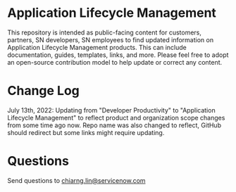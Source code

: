 # Application Lifecycle Management
This repository is intended as public-facing content for customers, partners, SN developers, SN employees to find updated information on Application Lifecycle Management products. This can include documentation, guides, templates, links, and more. Please feel free to adopt an open-source contribution model to help update or correct any content. 

# Change Log
July 13th, 2022: Updating from "Developer Productivity" to "Application Lifecycle Management" to reflect product and organization scope changes from some time ago now. Repo name was also changed to reflect, GitHub should redirect but some links might require updating. 

# Questions
Send questions to chiarng.lin@servicenow.com
